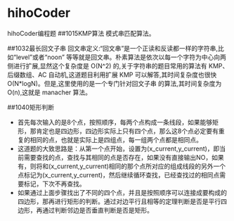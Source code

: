 # hihoCoder
hihoCoder编程题
##1015KMP算法
模式串匹配算法。

##1032最长回文子串
回文串定义:“回文串”是一个正读和反读都一样的字符串,比如“level”或者“noon” 等等就是回文串。朴素算法是依次以每一个字符为中心向两侧进行扩展,显然这个复杂度是 O(N^2) 的,关于字符串的题目常用的算法有 KMP、后缀数组、AC 自动机,这道题目利用扩展 KMP 可以解答,其时间复杂度也很快 O(N*logN)。但是,这里使用的是一个专门针对回文子串 的算法,其时间复杂度为 O(n),这就是 manacher 算法。

##1040矩形判断
* 首先每次输入的是8个点，按照顺序，每两个点构成一条线段，如果能够矩形，那肯定也是四边形，四边形实际上只有四个点，那么这8个点必定要有重复的相同的点，也就是实际上是四组点，每一组两个点都是相同点。
* 这道题的大致思路是：从第一个点开始，设置为(x_current,y_current)，即当前需要查找的点，查找与其相同的点是否存在，如果没有直接输出NO，如果有，则将和(x_current,y_current)相同的那个点所对应的组成线段的另外一个点标记为(x_current,y_current)，然后继续循环查找，已经查找过的相同点需要标记，下次不再查找。
* 如果通过上面步骤找出了不同的四个点，并且是按照顺序可以连接成要构成的四边形，那再进行矩形的判断。通过对边平行且相等的定理判断是否是平行四边形，再通过判断邻边是否垂直判断是否是矩形。

